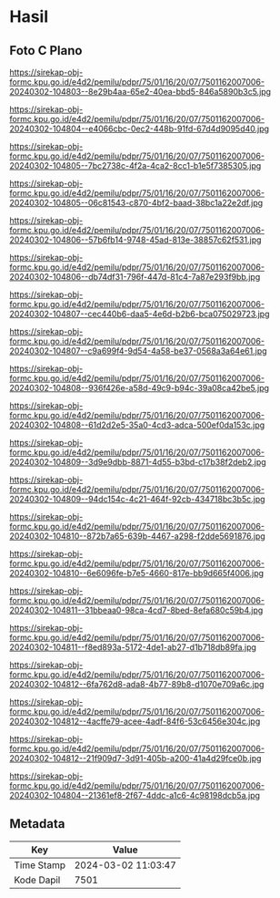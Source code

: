 # Hasil

## Foto C Plano

https://sirekap-obj-formc.kpu.go.id/e4d2/pemilu/pdpr/75/01/16/20/07/7501162007006-20240302-104803--8e29b4aa-65e2-40ea-bbd5-846a5890b3c5.jpg

https://sirekap-obj-formc.kpu.go.id/e4d2/pemilu/pdpr/75/01/16/20/07/7501162007006-20240302-104804--e4066cbc-0ec2-448b-91fd-67d4d9095d40.jpg

https://sirekap-obj-formc.kpu.go.id/e4d2/pemilu/pdpr/75/01/16/20/07/7501162007006-20240302-104805--7bc2738c-4f2a-4ca2-8cc1-b1e5f7385305.jpg

https://sirekap-obj-formc.kpu.go.id/e4d2/pemilu/pdpr/75/01/16/20/07/7501162007006-20240302-104805--06c81543-c870-4bf2-baad-38bc1a22e2df.jpg

https://sirekap-obj-formc.kpu.go.id/e4d2/pemilu/pdpr/75/01/16/20/07/7501162007006-20240302-104806--57b6fb14-9748-45ad-813e-38857c62f531.jpg

https://sirekap-obj-formc.kpu.go.id/e4d2/pemilu/pdpr/75/01/16/20/07/7501162007006-20240302-104806--db74df31-796f-447d-81c4-7a87e293f9bb.jpg

https://sirekap-obj-formc.kpu.go.id/e4d2/pemilu/pdpr/75/01/16/20/07/7501162007006-20240302-104807--cec440b6-daa5-4e6d-b2b6-bca075029723.jpg

https://sirekap-obj-formc.kpu.go.id/e4d2/pemilu/pdpr/75/01/16/20/07/7501162007006-20240302-104807--c9a699f4-9d54-4a58-be37-0568a3a64e61.jpg

https://sirekap-obj-formc.kpu.go.id/e4d2/pemilu/pdpr/75/01/16/20/07/7501162007006-20240302-104808--936f426e-a58d-49c9-b94c-39a08ca42be5.jpg

https://sirekap-obj-formc.kpu.go.id/e4d2/pemilu/pdpr/75/01/16/20/07/7501162007006-20240302-104808--61d2d2e5-35a0-4cd3-adca-500ef0da153c.jpg

https://sirekap-obj-formc.kpu.go.id/e4d2/pemilu/pdpr/75/01/16/20/07/7501162007006-20240302-104809--3d9e9dbb-8871-4d55-b3bd-c17b38f2deb2.jpg

https://sirekap-obj-formc.kpu.go.id/e4d2/pemilu/pdpr/75/01/16/20/07/7501162007006-20240302-104809--94dc154c-4c21-464f-92cb-434718bc3b5c.jpg

https://sirekap-obj-formc.kpu.go.id/e4d2/pemilu/pdpr/75/01/16/20/07/7501162007006-20240302-104810--872b7a65-639b-4467-a298-f2dde5691876.jpg

https://sirekap-obj-formc.kpu.go.id/e4d2/pemilu/pdpr/75/01/16/20/07/7501162007006-20240302-104810--6e6096fe-b7e5-4660-817e-bb9d665f4006.jpg

https://sirekap-obj-formc.kpu.go.id/e4d2/pemilu/pdpr/75/01/16/20/07/7501162007006-20240302-104811--31bbeaa0-98ca-4cd7-8bed-8efa680c59b4.jpg

https://sirekap-obj-formc.kpu.go.id/e4d2/pemilu/pdpr/75/01/16/20/07/7501162007006-20240302-104811--f8ed893a-5172-4de1-ab27-d1b718db89fa.jpg

https://sirekap-obj-formc.kpu.go.id/e4d2/pemilu/pdpr/75/01/16/20/07/7501162007006-20240302-104812--6fa762d8-ada8-4b77-89b8-d1070e709a6c.jpg

https://sirekap-obj-formc.kpu.go.id/e4d2/pemilu/pdpr/75/01/16/20/07/7501162007006-20240302-104812--4acffe79-acee-4adf-84f6-53c6456e304c.jpg

https://sirekap-obj-formc.kpu.go.id/e4d2/pemilu/pdpr/75/01/16/20/07/7501162007006-20240302-104812--21f909d7-3d91-405b-a200-41a4d29fce0b.jpg

https://sirekap-obj-formc.kpu.go.id/e4d2/pemilu/pdpr/75/01/16/20/07/7501162007006-20240302-104804--21361ef8-2f67-4ddc-a1c6-4c98198dcb5a.jpg


## Metadata

| Key        | Value               |
| ---------- | ------------------- |
| Time Stamp | 2024-03-02 11:03:47 |
| Kode Dapil | 7501                |



